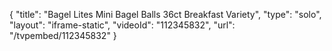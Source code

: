 {
    "title": "Bagel Lites Mini Bagel Balls 36ct Breakfast Variety",
    "type": "solo",
    "layout": "iframe-static",
    "videoId": "112345832",
    "url": "\/tvpembed\/112345832"
}